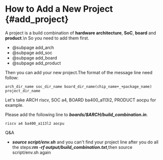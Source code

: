 How to Add a New Project	{#add_project}
==========

A project is a build combination of **hardware architecture**, **SoC**, **board** and **product**.\n
So you need to add them first.

- @subpage add_arch
- @subpage add_soc
- @subpage add_board
- @subpage add_product

Then you can add your new project.The format of the message line need follow:

	arch_dir_name soc_dir_name board_dir_name(chip_name+_+package_name) project_dir_name

Let's take ARCH riscv, SOC a4, BOARD ba400_a113l2, PRODUCT aocpu for example.

Please add the following line to ***boards/$ARCH/build_combination.in***.

	riscv a4 ba400_a113l2 aocpu

Q&A

- ***source script/env.sh*** and you can't find your project line after you do all the steps:***rm -rf output/build_combination.txt***,then source script/env.sh again
